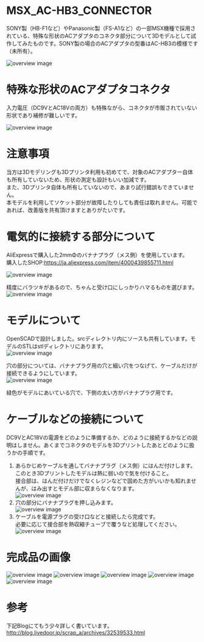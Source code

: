 # MSX_AC-HB3_CONNECTOR
SONY製（HB-F1など）やPanasonic製（FS-A1など）の一部MSX機種で採用されている、特殊な形状のACアダプタのコネクタ部分について3Dモデルとして試作してみたものです。SONY製の場合のACアダプタの型番はAC-HB3の模様です（未所有）。

![overview image](image/model_photo.jpg)

# 特殊な形状のACアダプタコネクタ
入力電圧（DC9VとAC18Vの両方）も特殊ながら、コネクタが市販されていない形状であり補修が難しいです。

![overview image](image/socket.jpg)

# 注意事項
当方は3Dモデリングも3Dプリンタ利用も初めてで、対象のACアダプター自体も所有していないため、形状の測定も設計もいい加減です。<br>
また、3Dプリンタ自体も所有していないので、あまり試行錯誤もできていません。<br>
本モデルを利用してソケット部分が故障したりしても責任は取れません。可能であれば、改善版を共有頂けますとありがたいです。

# 電気的に接続する部分について
AliExpressで購入した2mmΦのバナナプラグ（メス側）を使用しています。<br>
購入したSHOP:https://ja.aliexpress.com/item/4000439855711.html<br>

![overview image](image/plug.jpg)

精度にバラツキがあるので、ちゃんと受け口にしっかりハマるものを選びます。<br>
![overview image](image/insert_test.jpg)

# モデルについて
OpenSCADで設計しました。srcディレクトリ内にソースも共有しています。モデルのSTLはstlディレクトリにあります。<br>
![overview image](image/model_overview.png)

穴の部分については、バナナプラグ用の穴と細い穴をつなげて、ケーブルだけが接続できるようにしています。<br>
![overview image](image/model_hole.png)

緑色がモデルにあいている穴で、下側の太い方がバナナプラグ用です。

# ケーブルなどの接続について
DC9VとAC18Vの電源をどのように準備するか、どのように接続するかなどの説明はしません。あくまでコネクタのモデルを3Dプリントしたあとどのように扱うかの手順です。<br>
1. あらかじめケーブルを通してバナナプラグ（メス側）にはんだ付けします。<br>
このとき3Dプリントしたモデルは熱に弱いので気を付けること。<br>
接合部は、はんだ付けだけでなくレジンなどで固めた方がいいかも知れませんが、はみ出すとモデル部に収まらなくなります。<br>
![overview image](image/solder.jpg)
2. 穴の部分にバナナプラグを押し込みます。<br>
![overview image](image/push.jpg)
3. ケーブルを電源プラグの受け口などと接続したら完成です。<br>
必要に応じて接合部を熱収縮チューブで覆うなど処理してください。<br>
![overview image](image/finish.jpg)

# 完成品の画像
![overview image](image/finish2.jpg)
![overview image](image/finish3.jpg)
![overview image](image/finish4.jpg)
![overview image](image/finish5.jpg)
![overview image](image/finish6.jpg)

# 参考
下記Blogにてもう少々詳しく書いています。
http://blog.livedoor.jp/scrap_a/archives/32539533.html

